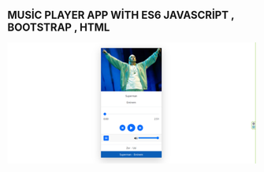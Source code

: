 ## MUSİC PLAYER APP WİTH ES6 JAVASCRİPT , BOOTSTRAP , HTML


![musicPlayer](https://github.com/mock3ng/Frontend-Challenge/blob/Music-Player/music-player.png)
